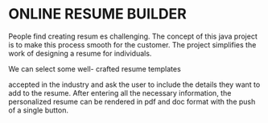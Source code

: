 # ONLINE RESUME BUILDER


People find creating
resum es challenging. The
concept of this java project
is to make this process
smooth for the customer.
The project simplifies the
work of designing a resume
for individuals.

We can select some well-
crafted resume templates

accepted in the industry
and ask the user to include
the details they want to add
to the resume. After
entering all the necessary
information, the
personalized resume can be
rendered in pdf and doc
format with the push of a
single button.

